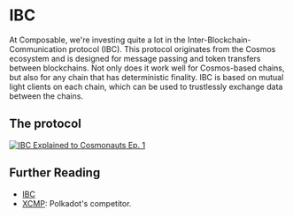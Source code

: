 # IBC

At Composable, we're investing quite a lot in the Inter-Blockchain-Communication protocol (IBC). This protocol originates from the Cosmos ecosystem and is designed for message passing and token transfers between blockchains. Not only does it work well for Cosmos-based chains, but also for any chain that has deterministic finality. IBC is based on mutual light clients on each chain, which can be used to trustlessly exchange data between the chains.

## The protocol

[![IBC Explained to Cosmonauts Ep. 1](https://img.youtube.com/vi/dYuTYykRhH4/maxresdefault.jpg)](https://youtu.be/dYuTYykRhH4)

## Further Reading

- [IBC](https://ibcprotocol.org/)
- [XCMP](https://research.web3.foundation/en/latest/polkadot/XCMP.html): Polkadot's competitor.